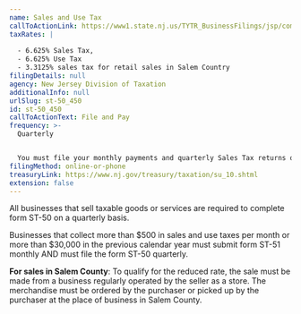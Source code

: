 ```yaml
---
name: Sales and Use Tax
callToActionLink: https://www1.state.nj.us/TYTR_BusinessFilings/jsp/common/Login.jsp?taxcode=55
taxRates: |
  
  - 6.625% Sales Tax,
  - 6.625% Use Tax
  - 3.3125% sales tax for retail sales in Salem Country
filingDetails: null
agency: New Jersey Division of Taxation
additionalInfo: null
urlSlug: st-50_450
id: st-50_450
callToActionText: File and Pay
frequency: >-
  Quarterly


  You must file your monthly payments and quarterly Sales Tax returns on or before 11:59 p.m. of the 20th day of the month after the end of the filing period.
filingMethod: online-or-phone
treasuryLink: https://www.nj.gov/treasury/taxation/su_10.shtml
extension: false
---
```

All businesses that sell taxable goods or services are required to complete form ST-50 on a quarterly basis.

Businesses that collect more than $500 in sales and use taxes per month or more than $30,000 in the previous calendar year must submit form ST-51 monthly AND must file the form ST-50 quarterly.

**For sales in Salem County**: To qualify for the reduced rate, the sale must be made from a business regularly operated by the seller as a store. The merchandise must be ordered by the purchaser or picked up by the purchaser at the place of business in Salem County.